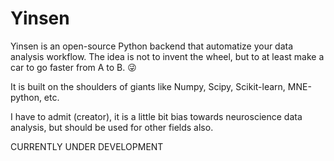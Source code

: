 # Yinsen

Yinsen is an open-source Python backend that automatize your data analysis workflow. The idea is not to invent the wheel, but to at least make a car to go faster from A to B. :stuck_out_tongue_winking_eye:

It is built on the shoulders of giants like Numpy, Scipy, Scikit-learn, MNE-python, etc.

I have to admit (creator), it is a little bit bias towards neuroscience data analysis, but should be used for other fields also. 

CURRENTLY UNDER DEVELOPMENT


